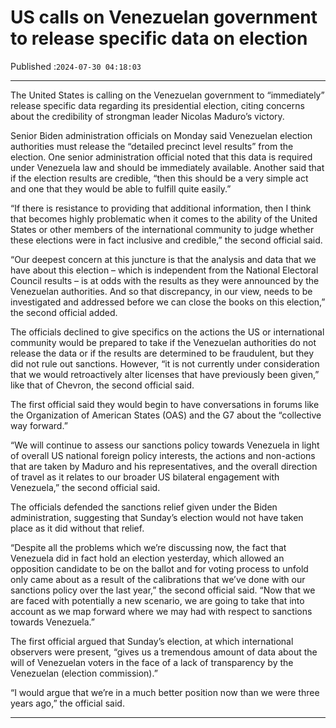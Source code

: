 # US calls on Venezuelan government to release specific data on election

Published :`2024-07-30 04:18:03`

---

The United States is calling on the Venezuelan government to “immediately” release specific data regarding its presidential election, citing concerns about the credibility of strongman leader Nicolas Maduro’s victory.

Senior Biden administration officials on Monday said Venezuelan election authorities must release the “detailed precinct level results” from the election. One senior administration official noted that this data is required under Venezuela law and should be immediately available. Another said that if the election results are credible, “then this should be a very simple act and one that they would be able to fulfill quite easily.”

“If there is resistance to providing that additional information, then I think that becomes highly problematic when it comes to the ability of the United States or other members of the international community to judge whether these elections were in fact inclusive and credible,” the second official said.

“Our deepest concern at this juncture is that the analysis and data that we have about this election – which is independent from the National Electoral Council results – is at odds with the results as they were announced by the Venezuelan authorities. And so that discrepancy, in our view, needs to be investigated and addressed before we can close the books on this election,” the second official added.

The officials declined to give specifics on the actions the US or international community would be prepared to take if the Venezuelan authorities do not release the data or if the results are determined to be fraudulent, but they did not rule out sanctions. However, “it is not currently under consideration that we would retroactively alter licenses that have previously been given,” like that of Chevron, the second official said.

The first official said they would begin to have conversations in forums like the Organization of American States (OAS) and the G7 about the “collective way forward.”

“We will continue to assess our sanctions policy towards Venezuela in light of overall US national foreign policy interests, the actions and non-actions that are taken by Maduro and his representatives, and the overall direction of travel as it relates to our broader US bilateral engagement with Venezuela,” the second official said.

The officials defended the sanctions relief given under the Biden administration, suggesting that Sunday’s election would not have taken place as it did without that relief.

“Despite all the problems which we’re discussing now, the fact that Venezuela did in fact hold an election yesterday, which allowed an opposition candidate to be on the ballot and for voting process to unfold only came about as a result of the calibrations that we’ve done with our sanctions policy over the last year,” the second official said. “Now that we are faced with potentially a new scenario, we are going to take that into account as we map forward where we may had with respect to sanctions towards Venezuela.”

The first official argued that Sunday’s election, at which international observers were present, “gives us a tremendous amount of data about the will of Venezuelan voters in the face of a lack of transparency by the Venezuelan (election commission).”

“I would argue that we’re in a much better position now than we were three years ago,” the official said.

---

